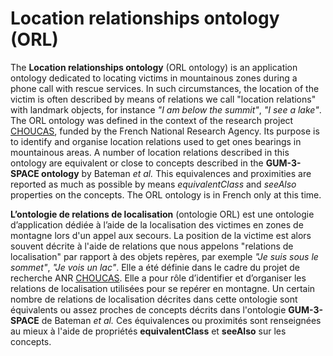 # Location relationships ontology (ORL)

The **Location relationships ontology** (ORL ontology) is an application ontology dedicated to locating victims in mountainous zones during a phone call with rescue services. In such circumstances, the location of the victim is often described by means of relations we call "location relations" with landmark objects, for instance *"I am below the summit"*, *"I see a lake"*. The ORL ontology was defined in the context of the research project [CHOUCAS](http://choucas.ign.fr), funded by the French National Research Agency. Its purpose is to identify and organise location relations used to get ones bearings in mountainous areas. A number of location relations described in this ontology are equivalent or close to concepts described in the **GUM-3-SPACE ontology** by Bateman *et al.* This equivalences and proximities are reported as much as possible by means *equivalentClass* and *seeAlso* properties on the concepts. The ORL ontology is in French only at this time.

**L’ontologie de relations de localisation** (ontologie ORL) est une ontologie d’application dédiée à l’aide de la localisation des victimes en zones de montagne lors d&apos;un appel aux secours. La position de la victime est alors souvent décrite à l&apos;aide de relations que nous appelons &quot;relations de localisation&quot; par rapport à des objets repères, par exemple *"Je suis sous le sommet"*, *"Je vois un lac"*. Elle a été définie dans le cadre du projet de recherche ANR [CHOUCAS](http://choucas.ign.fr).  Elle a pour rôle d’identifier et d’organiser les relations de localisation utilisées pour se repérer en montagne. Un certain nombre de relations de localisation décrites dans cette ontologie sont équivalents ou assez proches de concepts décrits dans l'ontologie **GUM-3-SPACE** de Bateman *et al.* Ces équivalences ou proximités sont renseignées au mieux à l'aide de propriétés **equivalentClass** et **seeAlso** sur les concepts.
